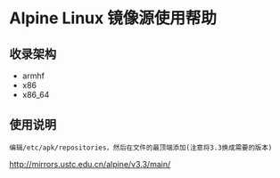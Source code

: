 # Alpine Linux 镜像源使用帮助

## 收录架构
- armhf
- x86
- x86_64

## 使用说明

    编辑/etc/apk/repositories，然后在文件的最顶端添加(注意将3.3换成需要的版本)

http://mirrors.ustc.edu.cn/alpine/v3.3/main/
